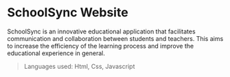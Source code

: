 # SchoolSync Website
SchoolSync is an innovative educational application that facilitates communication and collaboration between students and teachers. This aims to increase the efficiency of the learning process and improve the educational experience in general.
> Languages used: Html, Css, Javascript

